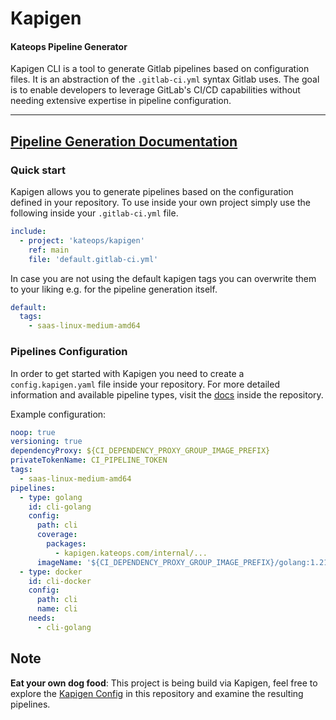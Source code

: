 # Kapigen
#### Kateops Pipeline Generator

Kapigen CLI is a tool to generate Gitlab pipelines based on configuration files.
It is an abstraction of the `.gitlab-ci.yml` syntax Gitlab uses. The goal is to enable developers to
leverage GitLab's CI/CD capabilities without needing extensive expertise in pipeline configuration.

---- 

## [Pipeline Generation Documentation](doc/index.md)

### Quick start

Kapigen allows you to generate pipelines based on the configuration defined in your repository.
To use inside your own project simply use the following inside your `.gitlab-ci.yml` file.

```yaml
include:
  - project: 'kateops/kapigen'
    ref: main
    file: 'default.gitlab-ci.yml'
```
In case you are not using the default kapigen tags you can overwrite them to your liking e.g. for the pipeline generation itself.
```yaml
default:
  tags:
    - saas-linux-medium-amd64
```

### Pipelines Configuration


In order to get started with Kapigen you need to create a `config.kapigen.yaml` file inside your repository.
For more detailed information and available pipeline types, visit the [docs](doc/index.md) inside the repository.

Example configuration:
```yaml
noop: true
versioning: true
dependencyProxy: ${CI_DEPENDENCY_PROXY_GROUP_IMAGE_PREFIX}
privateTokenName: CI_PIPELINE_TOKEN
tags:
  - saas-linux-medium-amd64
pipelines:
  - type: golang
    id: cli-golang
    config:
      path: cli
      coverage:
        packages:
          - kapigen.kateops.com/internal/...
      imageName: '${CI_DEPENDENCY_PROXY_GROUP_IMAGE_PREFIX}/golang:1.21.3-alpine3.18'
  - type: docker
    id: cli-docker
    config:
      path: cli
      name: cli
    needs:
      - cli-golang
```


## Note
**Eat your own dog food**:
This project is being build via Kapigen, feel free to explore the [Kapigen Config](cli/config.kapigen.yaml) in this repository and examine the resulting pipelines.
